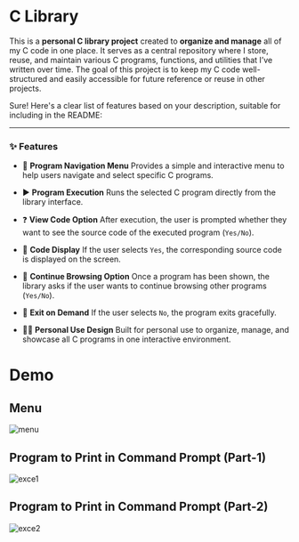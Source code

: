# C Library 
This is a **personal C library project** created to **organize and manage** all of my C code in one place.
It serves as a central repository where I store, reuse, and maintain various C programs, functions, and utilities that I’ve written over time.
The goal of this project is to keep my C code well-structured and easily accessible for future reference or reuse in other projects.

Sure! Here's a clear list of features based on your description, suitable for including in the README:

---

### ✨ Features

* 📂 **Program Navigation Menu**
  Provides a simple and interactive menu to help users navigate and select specific C programs.

* ▶️ **Program Execution**
  Runs the selected C program directly from the library interface.

* ❓ **View Code Option**
  After execution, the user is prompted whether they want to see the source code of the executed program (`Yes/No`).

* 👀 **Code Display**
  If the user selects `Yes`, the corresponding source code is displayed on the screen.

* 🔁 **Continue Browsing Option**
  Once a program has been shown, the library asks if the user wants to continue browsing other programs (`Yes/No`).

* 🚪 **Exit on Demand**
  If the user selects `No`, the program exits gracefully.

* 🧑‍💻 **Personal Use Design**
  Built for personal use to organize, manage, and showcase all C programs in one interactive environment.

# Demo
## Menu

![menu](https://github.com/user-attachments/assets/8bf5931c-97eb-4b92-aa1e-93d739ad5073)

## Program to Print in Command Prompt (Part-1)

![exce1](https://github.com/user-attachments/assets/a103c8c8-e4b2-4127-a479-5fe75a0d9873)

## Program to Print in Command Prompt (Part-2)
![exce2](https://github.com/user-attachments/assets/2fa2dc1d-556d-458f-b77b-61117e2fa695)
